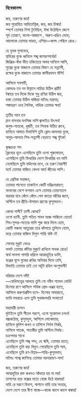### বিবেকানন্দ

জয়, তরুণের জয়!  
জয় পুরোহিত আহিতাগ্নিক, জয়, জয় চিন্ময়!  
স্পর্শে তোমার নিশা টুটেছিল, উষা উঠেছিল জেগে  
পূর্ব তোরণে, বাংলা-আকাশে , অরুণ-রঙিন মেঘে;  
আলোকে তোমার ভারত, এশিয়া—জগৎ গেছিল রেঙে।  

হে যুবক মুসাফের,  
স্থবিরের বুকে ধ্বনিলে শঙ্খ জাগরণপর্বের!  
জিঞ্জির-বাঁধা ভীত চকিতেরে অভয় দানিলে আসি,  
সুপ্তের বুকে বাজালে তোমার বিষাণ হে সন্ন্যাসী,  
রক্ষের বুকে বাজালে তোমার কালীয়দমন বাঁশি!  

আসিলে সবসাচী,  
কোদণ্ডে তব নব উল্লাসে নাচিয়া উঠিল প্রাচী!  
টঙ্কারে তব দিকে দিকে শুধু রণিয়া উঠিল জয়,  
ডঙ্কা তোমার উঠিল বাজিয়া মাভৈঃ মন্ত্রময়;  
শঙ্কাহরণ ওহে সৈনিক, নাহিক তোমার ক্ষয়!  

তৃতীয় নয়ন তব  
ম্লান বাসনার মনসিজ নাশি জ্বালাইত উৎসব!  
কলুষ-পাতকে, ধূর্জটি, তব পিনাক উঠিত রুখে,  
হানিতে আঘাত দিবানিশি তুমি ক্লেদ-কামনার বুকে,  
অসুর-আলয়ে শিব-সন্ন্যাসী বেড়াতে শঙ্খ ফুঁকে!  

কৃষ্ণচক্র সম  
ক্লৈব্যের হৃদে এসেছিলে তুমি ওগো পুরুষোত্তম,  
এসেছিলে তুমি ভিখারির দেশে ভিখারির ধন মাগি  
নেমেছিলে তুমি বাউলের দলে, হে তরুণ বৈরাগী!  
মর্মে তোমার বাজিত বেদনা আর্ত জীবের লাগি।  

হে প্রেমিক মহাজন,  
তোমার পানেতে তাকাইল কোটি দরিদ্রনারায়ণ;  
অনাথের বেশে ভগবান এসে তোমার তোরণতলে  
বারবার যবে কেঁদে কেঁদে গেল কাতর আঁখির জলে,  
অর্পিলে তব প্রীতি-উপায়ন প্রাণের কুসুমদলে।  

কোথা পাপী? তাপী কোথা?  
ওগো ধ্যানী. তুমি পতিত পাবন যজ্ঞে সাজিলে হোতা!  
শিব-সুন্দর-সত্যের লাগি শুরু করে দিলে হোম,  
কোটি পঞ্চমা আতুরের তরে কাঁপায়ে তুলিলে ব্যোম,  
মন্ত্রে তোমার বাজিল বিপুল শান্তি স্বস্তি ওঁ!  

সোনার মুকুট ভেঙে  
ললাট তোমার কাঁটার মুকুটে রাখিলে সাধক রেঙে!  
স্বার্থ লালসা পাসরি ধরিলে আত্মাহুতির ডালি,  
যঞ্জের যূপে বুকের রুধির অনিবার দিলে ঢালি,  
বিভাতি তোমার তাই তো অটুট রহিল অংশুমালী!  

দরিয়ার দেশে নদী!  
—বোধিসত্ত্বের আলয়ে তুমি গো নবীন শ্যামল বোধি!  
হিংসার রণে আসিলে পথিক প্রেম-খঞ্জর হাতে,  
আসিলে করুণাপ্রদীপ হসে- হিংসার অমারাতে,  
ব্যাধি মন্বন্তরে এলে তুমি সুধাজলধরি সংঘাতে!  

মহামারী ক্রন্দন  
ঘুটাইলে তুমি শীতল পরশে, ওগো সুকোমল চন্দন!  
বজ্রকঠোর, কুসুমদুল, আসিলে লোকোত্তর;  
হানিলে কুলিশ কখন ও ঢালিলে নির্মল নির্ঝর,  
নাশিলে পাতক, পাতকীর তুমি অর্পিলে নির্ভর।  
চক্রগদার সাথে  
এনেছিলে তুমি শঙ্খ পদ্ম, হে ঋষি, তোমার হাতে;  
এনেছিলে তুমি ঝড় বিদ্যুৎ পেয়েছিলে তুমি সাম,  
এনেছিলে তুমি রণ-বিপ্লব—শান্তি-কুসুমদাম;  
মাভৈঃ শঙ্খে জাগিছে তোমার নরনারায়ণ-নাম!  

জয়, তরুণের জয়!  
আত্মহুতির রক্ত কখনও আঁধারে হয় না লয়!  
তাপসের হাড় বজ্রের মতো বেজে উঠে বারবার!  
নাহি রে মরণে বিনাশ, শ্মশানে নাহি তার সংহার,  
দেশে দেশে তার বীণা বাজে—বাজে কালে কালে ঝঙ্কার!  
